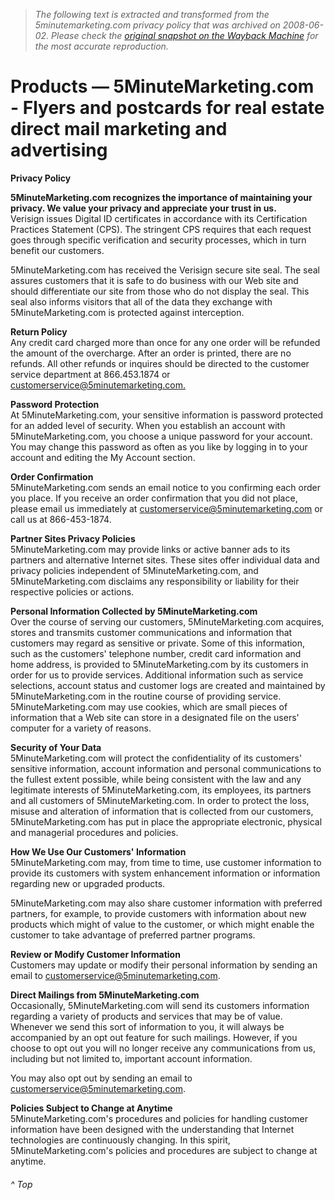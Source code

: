> *The following text is extracted and transformed from the 5minutemarketing.com privacy policy that was archived on 2008-06-02. Please check the [original snapshot on the Wayback Machine](https://web.archive.org/web/20080602172539id_/http%3A//5minutemarketing.com/legal_privacy.php) for the most accurate reproduction.*

# Products — 5MinuteMarketing.com - Flyers and postcards for real estate direct mail marketing and advertising

**Privacy Policy**

**5MinuteMarketing.com recognizes the importance of maintaining your privacy. We value your privacy and appreciate your trust in us.**   
Verisign issues Digital ID certificates in accordance with its Certification Practices Statement (CPS). The stringent CPS requires that each request goes through specific verification and security processes, which in turn benefit our customers.

5MinuteMarketing.com has received the Verisign secure site seal. The seal assures customers that it is safe to do business with our Web site and should differentiate our site from those who do not display the seal. This seal also informs visitors that all of the data they exchange with 5MinuteMarketing.com is protected against interception.

**Return Policy**   
Any credit card charged more than once for any one order will be refunded the amount of the overcharge. After an order is printed, there are no refunds. All other refunds or inquires should be directed to the customer service department at 866.453.1874 or [customerservice@5minutemarketing.com.](mailto:customerservice@5minutemarketing.com)

**Password Protection**   
At 5MinuteMarketing.com, your sensitive information is password protected for an added level of security. When you establish an account with 5MinuteMarketing.com, you choose a unique password for your account. You may change this password as often as you like by logging in to your account and editing the My Account section.

**Order Confirmation**   
5MinuteMarketing.com sends an email notice to you confirming each order you place. If you receive an order confirmation that you did not place, please email us immediately at [customerservice@5minutemarketing.com](mailto:customerservice@5minutemarketing.com) or call us at 866-453-1874.

**Partner Sites Privacy Policies**   
5MinuteMarketing.com may provide links or active banner ads to its partners and alternative Internet sites. These sites offer individual data and privacy policies independent of 5MinuteMarketing.com, and 5MinuteMarketing.com disclaims any responsibility or liability for their respective policies or actions.

**Personal Information Collected by 5MinuteMarketing.com**   
Over the course of serving our customers, 5MinuteMarketing.com acquires, stores and transmits customer communications and information that customers may regard as sensitive or private. Some of this information, such as the customers' telephone number, credit card information and home address, is provided to 5MinuteMarketing.com by its customers in order for us to provide services. Additional information such as service selections, account status and customer logs are created and maintained by 5MinuteMarketing.com in the routine course of providing service. 5MinuteMarketing.com may use cookies, which are small pieces of information that a Web site can store in a designated file on the users' computer for a variety of reasons.

**Security of Your Data**   
5MinuteMarketing.com will protect the confidentiality of its customers' sensitive information, account information and personal communications to the fullest extent possible, while being consistent with the law and any legitimate interests of 5MinuteMarketing.com, its employees, its partners and all customers of 5MinuteMarketing.com. In order to protect the loss, misuse and alteration of information that is collected from our customers, 5MinuteMarketing.com has put in place the appropriate electronic, physical and managerial procedures and policies.

**How We Use Our Customers' Information**   
5MinuteMarketing.com may, from time to time, use customer information to provide its customers with system enhancement information or information regarding new or upgraded products. 

5MinuteMarketing.com may also share customer information with preferred partners, for example, to provide customers with information about new products which might of value to the customer, or which might enable the customer to take advantage of preferred partner programs.

**Review or Modify Customer Information**   
Customers may update or modify their personal information by sending an email to [customerservice@5minutemarketing.com](mailto:customerservice@5minutemarketing.com).

**Direct Mailings from 5MinuteMarketing.com**   
Occasionally, 5MinuteMarketing.com will send its customers information regarding a variety of products and services that may be of value. Whenever we send this sort of information to you, it will always be accompanied by an opt out feature for such mailings. However, if you choose to opt out you will no longer receive any communications from us, including but not limited to, important account information.

You may also opt out by sending an email to [customerservice@5minutemarketing.com](mailto:customerservice@5minutemarketing.com).

**Policies Subject to Change at Anytime**   
5MinuteMarketing.com's procedures and policies for handling customer information have been designed with the understanding that Internet technologies are continuously changing. In this spirit, 5MinuteMarketing.com's policies and procedures are subject to change at anytime.

###### ^ Top

